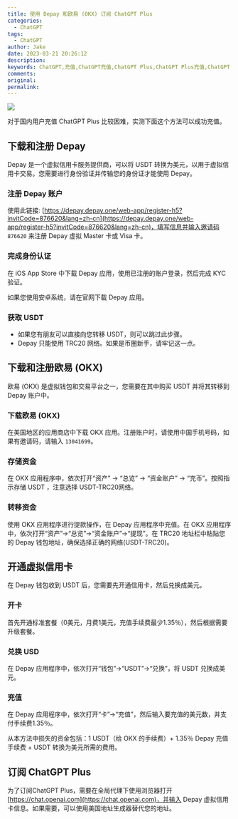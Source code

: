 ```yaml
---
title: 使用 Depay 和欧易 (OKX) 订阅 ChatGPT Plus
categories:
  - ChatGPT
tags:
  - ChatGPT
author: Jake
date: 2023-03-21 20:26:12
description: 
keywords: ChatGPT,充值,ChatGPT充值,ChatGPT Plus,ChatGPT Plus充值,ChatGPT Plus 会员,ChatGPT Plus 会员充值,ChatGPT Plus 会员价格,Depay,欧易,OKX,USDT,虚拟信用卡,美元,美国地区,美国地址生成器
comments:
original:
permalink:
---
```


![](//blogimg.jakeyu.top/充值-chatgpt/ChatGPT-preview.jpg)

对于国内用户充值 ChatGPT Plus 比较困难，实测下面这个方法可以成功充值。

<!--more-->

## 下载和注册 Depay

Depay 是一个虚拟信用卡服务提供商，可以将 USDT 转换为美元，以用于虚拟信用卡交易。您需要进行身份验证并传输您的身份证才能使用 Depay。

### 注册 Depay 账户

使用此链接: [https://depay.depay.one/web-app/register-h5?invitCode=876620&lang=zh-cn](https://depay.depay.one/web-app/register-h5?invitCode=876620&lang=zh-cn)，填写信息并输入邀请码 `876620` 来注册 Depay 虚拟 Master 卡或 Visa 卡。

### 完成身份认证

在 iOS App Store 中下载 Depay 应用，使用已注册的账户登录，然后完成 KYC 验证。

如果您使用安卓系统，请在官网下载 Depay 应用。

### 获取 USDT

- 如果您有朋友可以直接向您转移 USDT，则可以跳过此步骤。
- Depay 只能使用 TRC20 网络。如果是币圈新手，请牢记这一点。

## 下载和注册欧易 (OKX)
欧易 (OKX) 是虚拟钱包和交易平台之一，您需要在其中购买 USDT 并将其转移到 Depay 账户中。

### 下载欧易 (OKX)
在美国地区的应用商店中下载 OKX 应用。注册账户时，请使用中国手机号码，如果有邀请码，请输入 `13041699`。

### 存储资金
在 OKX 应用程序中，依次打开“资产” -> “总览” -> “资金账户” -> “充币”。按照指示存储 USDT ，注意选择 USDT-TRC20网络。

### 转移资金
使用 OKX 应用程序进行提款操作，在 Depay 应用程序中充值。在 OKX 应用程序中，依次打开“资产”->“总览”->“资金账户”->“提现”。在 TRC20 地址栏中粘贴您的 Depay 钱包地址，确保选择正确的网络(USDT-TRC20)。

## 开通虚拟信用卡
在 Depay 钱包收到 USDT 后，您需要先开通信用卡，然后兑换成美元。

### 开卡
首先开通标准套餐（0美元，月费1美元，充值手续费最少1.35％），然后根据需要升级套餐。

### 兑换 USD
在 Depay 应用程序中，依次打开“钱包”->“USDT”->“兑换”，将 USDT 兑换成美元。

### 充值
在 Depay 应用程序中，依次打开“卡”->“充值”，然后输入要充值的美元数，并支付手续费1.35％。

从本方法中损失的资金包括：1 USDT（给 OKX 的手续费）+ 1.35％ Depay 充值手续费 + USDT 转换为美元所需的费用。

## 订阅 ChatGPT Plus
为了订阅ChatGPT Plus，需要在全局代理下使用浏览器打开 [https://chat.openai.com](https://chat.openai.com)，并输入 Depay 虚拟信用卡信息。如果需要，可以使用美国地址生成器替代您的地址。